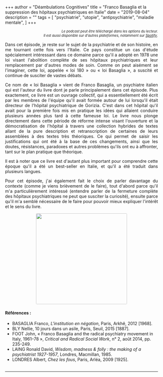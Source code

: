 +++
author = "Déambulations Cognitives"
title = "Franco Basaglia et la suppression des hôpitaux psychiatriques en Italie"
date = "2019-08-04"
description = ""
tags = [
    "psychiatrie",
    "utopie",
    "antipsychiatrie",
    "maladie mentale",
]
+++

<div id="buzzsprout-player-9841030"></div><script src="https://www.buzzsprout.com/1677394/9841030-franco-basaglia-et-la-suppression-des-hopitaux-psychiatriques-en-italie.js?container_id=buzzsprout-player-9841030&player=small" type="text/javascript" charset="utf-8"></script>
<div style="font-size: 80%; text-align: right; margin: none;";><i>Le podcast peut être téléchargé dans les options du lecteur.<br />
Il est aussi disponible sur d'autres plateformes, notamment sur <a href="https://open.spotify.com/show/76kE1Q0ithsHL3ELwroMYn?si=TqlnOhNqRYSbQvSEiJ4uhg">Spotify</a></i>.</div>

<p style='text-align: justify;'>Dans cet épisode, je reste sur le sujet de la psychiatrie et de son histoire, en me tournant cette fois vers l'Italie. Ce pays constitue un cas d'étude spécialement intéressant dans ce domaine parce qu'il a adopté en 1978 une loi visant l'abolition complète de ses hôpitaux psychiatriques et leur remplacement par d'autres modes de soin. Comme on peut aisément se l'imaginer, cette loi, appelée « loi 180 » ou « loi Basaglia », a suscité et continue de susciter de vastes débats.</p>
<p style='text-align: justify;'>Ce nom de « loi Basaglia » vient de Franco Basaglia, un psychiatre italien qui est l'auteur du livre dont je parle principalement dans cet épisode. Plus exactement, ce livre est un ouvrage collectif, qui a essentiellement été écrit par les membres de l'équipe qu'il avait formée autour de lui lorsqu'il était directeur de l'hôpital psychiatrique de Gorizia. C'est dans cet hôpital qu'il avait pour la première fois mis en pratique les idées qui allaient conduire plusieurs années plus tard à cette fameuse loi. Le livre nous plonge directement dans cette période de réforme intense visant l'ouverture et la démocratisation de l'hôpital à travers une collection hybrides de textes allant de la pure description et retranscription de certaines de leurs assemblées à des textes très théoriques. Ce qui permet de saisir les justifications qui ont été à la base de ces changements, ainsi que les doutes, résistances, paradoxes et autres problèmes qu'ils ont eu à affronter, tant sur le plan pratique que théorique.</p>
<p style='text-align: justify;'>Il est à noter que ce livre est d'autant plus important pour comprendre cette époque qu'il a été un best-seller en Italie, et qu'il a été traduit dans plusieurs langues.</p>
<p style='text-align: justify;'>Pour cet épisode, j'ai également fait le choix de parler davantage du contexte (comme je viens brièvement de le faire), tout d'abord parce qu'il m'a particulièrement intéressé (entendre parler de la fermeture complète des hôpitaux psychiatriques ne peut que susciter la curiosité), ensuite parce qu'il m'a semblé nécessaire de le faire pour pouvoir mieux expliquer l'intérêt et le sens du livre.</p>

<center><img src="/img/laing-basaglia.jpg" style="border-radius: 3px; width: 300px;"> </center>

#### Références :

- BASAGLIA Franco, _L'institution en négation_, Paris, Arkhê, 2012 [1968].
- BLY Nellie, 10 jours dans un asile, Paris, Seuil, 2015 [1887].
- FOOT John, « Franco Basaglia and the radical psychiatry movement in Italy, 1961–78 », _Critical and Radical Social Work_, n° 2, août 2014, pp. 235-249.
- LAING Ronald David, _Wisdom, madness & folly : the making of a psychiatrist 1927-1957_, Londres, Macmillan, 1985.
- LONDRES Albert, _Chez les fous_, Paris, Arléa, 2009 [1925].  
  <br />

---
